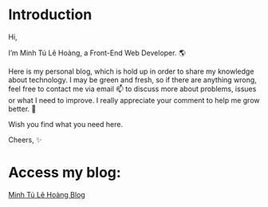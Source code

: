 # Introduction

Hi,

I’m Minh Tú Lê Hoàng, a Front-End Web Developer. 🌎

Here is my personal blog, which is hold up in order to share my knowledge about technology. I may be green and fresh, so if there are anything wrong, feel free to contact me via email 📫 to discuss more about problems, issues or what I need to improve. I really appreciate your comment to help me grow better. 🙏

Wish you find what you need here.

Cheers, ✨

# Access my blog:

[Minh Tú Lê Hoàng Blog](https://minhtulehoang.github.io/)

